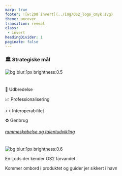 ```yaml
---
marp: true
footer: ![w:200 invert](../img/OS2_logo_cmyk.svg)
theme: uncover
transition: reveal
class: 
 - invert
headingDivider: 1
paginate: false
---
```



### **🏛 Strategiske mål**

![bg blur:1px brightness:0.5](https://images.unsplash.com/photo-1457694716743-eb419114c894?q=80&w=1170&auto=format&fit=crop&ixlib=rb-4.0.3&ixid=M3wxMjA3fDB8MHxwaG90by1wYWdlfHx8fGVufDB8fHx8fA%3D%3D)

#

👥 Udbredelse

📈 Professionalisering

↔️ Interoperabilitet

♻️ Genbrug 

###### *[rammeskabelse og talentudvikling]()*

#

![bg blur:1px brightness:0.6](https://images.unsplash.com/photo-1634638026221-4c1c4cf9f881?q=80&w=1807&auto=format&fit=crop&ixlib=rb-4.0.3&ixid=M3wxMjA3fDB8MHxwaG90by1wYWdlfHx8fGVufDB8fHx8fA%3D%3D)

En Lods der kender OS2 farvandet

Kommer ombord i produktet 
og guider jer sikkert i havn